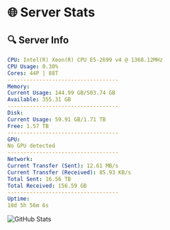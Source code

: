 # 🌐 Server Stats
## 🔍 Server Info
```yaml
CPU: Intel(R) Xeon(R) CPU E5-2699 v4 @ 1368.12MHz
CPU Usage: 0.30%
Cores: 44P | 88T
-----------------------------------
Memory:
Current Usage: 144.99 GB/503.74 GB
Available: 355.31 GB
-----------------------------------
Disk:
Current Usage: 59.91 GB/1.71 TB
Free: 1.57 TB
-----------------------------------
GPU:
No GPU detected
-----------------------------------
Network:
Current Transfer (Sent): 12.61 MB/s
Current Transfer (Received): 85.93 KB/s
Total Sent: 16.56 TB
Total Received: 156.59 GB
-----------------------------------
Uptime:
10d 5h 56m 6s
```
![GitHub Stats](https://img.shields.io/badge/Updated-2025-03-18_03:18:55-blue)